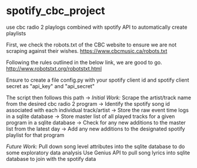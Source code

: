 # spotify_cbc_project
use cbc radio 2 playlogs combined with spotify API to automatically create playlists

First, we check the robots.txt of the CBC website to ensure we are not scraping against their wishes.
https://www.cbcmusic.ca/robots.txt

Following the rules outlined in the below link, we are good to go.
http://www.robotstxt.org/robotstxt.html

Ensure to create a file config.py with your spotify client id and spotify client secret as "api_key" and "api_secret"

The script then follows this path ->
*Initial Work:*
Scrape the artist/track name from the desired cbc radio 2 program ->
Identify the spotify song id associated with each individual track/artist ->
Store the raw event time logs in a sqlite database ->
Store master list of all played tracks for a given program in a sqlite database ->
Check for any new additions to the master list from the latest day ->
Add any new additions to the designated spotify playlist for that program

*Future Work:*
Pull down song level attributes into the sqlite database to do some exploratory data analysis
Use Genius API to pull song lyrics into sqlite database to join with the spotify data
